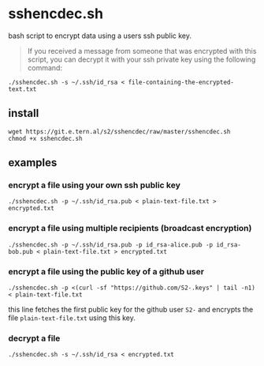 # sshencdec.sh

bash script to encrypt data using a users ssh public key.

> If you received a message from someone that was encrypted with this script, you can
> decrypt it with your ssh private key using the following command:

```
./sshencdec.sh -s ~/.ssh/id_rsa < file-containing-the-encrypted-text.txt
```

## install
```
wget https://git.e.tern.al/s2/sshencdec/raw/master/sshencdec.sh
chmod +x sshencdec.sh
```

## examples

### encrypt a file using your own ssh public key
```
./sshencdec.sh -p ~/.ssh/id_rsa.pub < plain-text-file.txt > encrypted.txt
```

### encrypt a file using multiple recipients (broadcast encryption)
```
./sshencdec.sh -p ~/.ssh/id_rsa.pub -p id_rsa-alice.pub -p id_rsa-bob.pub < plain-text-file.txt > encrypted.txt
```

### encrypt a file using the public key of a github user
```
./sshencdec.sh -p <(curl -sf "https://github.com/S2-.keys" | tail -n1) < plain-text-file.txt
```

this line fetches the first public key for the github user `S2-` and encrypts the file `plain-text-file.txt` using this key.

### decrypt a file
```
./sshencdec.sh -s ~/.ssh/id_rsa < encrypted.txt
```
